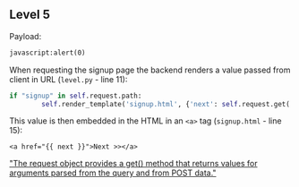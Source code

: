 ## Level 5

Payload:

```html
javascript:alert(0)
```

When requesting the signup page the backend renders a value passed from client in URL (`level.py`  - line 11):

```python
if "signup" in self.request.path:
        self.render_template('signup.html', {'next': self.request.get('next')}
```

This value is then embedded in the HTML in an `<a>` tag (`signup.html` - line 15):

```
<a href="{{ next }}">Next >></a>
```


["The request object provides a get() method that returns values for arguments parsed from the query and from POST data."](https://webapp2.readthedocs.io/en/latest/guide/request.html)
